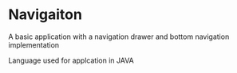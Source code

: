 # Navigaiton
A basic application with a navigation drawer and bottom navigation implementation


Language used for applcation in JAVA
